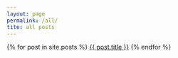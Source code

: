 ```yaml
---
layout: page
permalink: /all/
tite: all posts
---
```


<div class="posts">
  {% for post in site.posts %}
      <a href="{{ site.baseurl }}{{ post.url }}">{{ post.title }}</a>
  {% endfor %}
</div>
